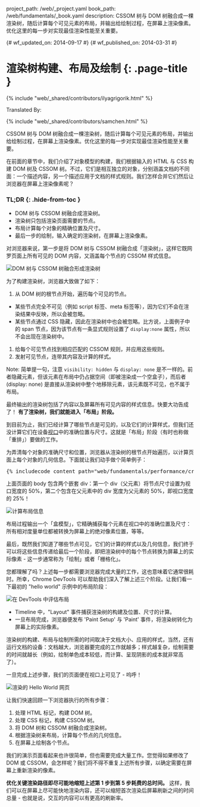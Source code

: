 project_path: /web/_project.yaml
book_path: /web/fundamentals/_book.yaml
description: CSSOM 树与 DOM 树融合成一棵渲染树，随后计算每个可见元素的布局，并输出给绘制过程，在屏幕上渲染像素。优化这里的每一步对实现最佳渲染性能至关重要。

{# wf_updated_on: 2014-09-17 #}
{# wf_published_on: 2014-03-31 #}

# 渲染树构建、布局及绘制 {: .page-title }

{% include "web/_shared/contributors/ilyagrigorik.html" %}


Translated By: 

{% include "web/_shared/contributors/samchen.html" %}



CSSOM 树与 DOM 树融合成一棵渲染树，随后计算每个可见元素的布局，并输出给绘制过程，在屏幕上渲染像素。优化这里的每一步对实现最佳渲染性能至关重要。


在前面的章节中，我们介绍了对象模型的构建，我们根据输入的 HTML 与 CSS 构建 DOM 树及 CSSOM 树。不过，它们是相互独立的对象，分别涵盖文档的不同面：一个描述内容，另一个描述应用于文档的样式规则。我们怎样合并它们然后让浏览器在屏幕上渲染像素呢？

### TL;DR {: .hide-from-toc }
- DOM 树与 CSSOM 树融合成渲染树。
- 渲染树只包括渲染页面需要的节点。
- 布局计算每个对象的精确位置及尺寸。
- 最后一步的绘制，输入确定的渲染树，在屏幕上渲染像素。


对浏览器来说，第一步是将 DOM 树与 CSSOM 树融合成「渲染树」，这样它既网罗页面上所有可见的 DOM 内容，又涵盖每个节点的 CSSOM 样式信息。

<img src="images/render-tree-construction.png" alt="DOM 树与 CSSOM 树融合形成渲染树" class="center">

为了构建渲染树，浏览器大致做了如下：

1. 从 DOM 树的根节点开始，遍历每个可见的节点。
  * 某些节点完全不可见（例如 script 标签、meta 标签等），因为它们不会在渲染结果中反映，所以会被忽略。
  * 某些节点通过 CSS 隐藏，因此在渲染树中也会被忽略。比方说，上面例子中的 span 节点，因为该节点有一条显式规则设置了 `display:none` 属性，所以不会出现在渲染树中。
1. 给每个可见节点找到相应匹配的 CSSOM 规则，并应用这些规则。
2. 发射可见节点，连带其内容及计算的样式。

Note: 简单提一句，注意 `visibility: hidden` 与 `display: none` 是不一样的。前者隐藏元素，但该元素在布局中仍占据空间（即被渲染成一个空盒子），而后者 (display: none) 是直接从渲染树中整个地移除元素，该元素既不可见，也不属于布局。

最终输出的渲染树包括了内容以及屏幕所有可见内容的样式信息。快要大功告成了！ **有了渲染树，我们就能进入「布局」阶段。**

到目前为止，我们已经计算了哪些节点是可见的，以及它们的计算样式，但我们还没计算它们在设备[视口](/web/fundamentals/design-and-ui/responsive/#set-the-viewport)中的准确位置与尺寸。这就是「布局」阶段（有时也称做「重排」）要做的工作。

为弄清每个对象的准确尺寸和位置，浏览器从渲染树的根节点开始遍历，以计算页面上每个对象的几何信息。下面就让我们动手做个简单例子：

<pre class="prettyprint">
{% includecode content_path="web/fundamentals/performance/critical-rendering-path/_code/nested.html" region_tag="full" adjust_indentation="auto" %}
</pre>

上面页面的 body 包含两个嵌套 div：第一个 div（父元素）将节点尺寸设置为视口宽度的 50%，第二个包含在父元素中的 div 宽度为父元素的 50%，即视口宽度的 25%！

<img src="images/layout-viewport.png" alt="计算布局信息" class="center">

布局过程输出一个「盒模型」，它精确捕获每个元素在视口中的准确位置及尺寸：所有相对度量单位都被转换为屏幕上的绝对像素位置，等等。

最后，既然我们知道了哪些节点可见，它们的计算的样式以及几何信息，我们终于可以将这些信息传递给最后一个阶段，即把渲染树中的每个节点转换为屏幕上的实际像素 - 这一步通常称为「绘制」或者「栅格化」。

您都理解了吗？上述每一步都需要浏览器完成大量的工作，这也意味着它通常很耗时。所幸，Chrome DevTools 可以帮助我们深入了解上述三个阶段。让我们看一下最初的 "hello world" 示例中的布局阶段：

<img src="images/layout-timeline.png" alt="在 DevTools 中评估布局" class="center">

* Timeline 中，"Layout" 事件捕获渲染树的构建及位置、尺寸的计算。
* 一旦布局完成，浏览器便发布 'Paint Setup' 与 'Paint' 事件，将渲染树转化为屏幕上的实际像素。

渲染树的构建、布局与绘制所需的时间取决于文档大小、应用的样式，当然，还有运行文档的设备：文档越大，浏览器要完成的工作就越多；样式越复杂，绘制需要的时间就越长（例如，绘制单色成本较低，而计算、呈现阴影的成本就非常高了）。

一旦完成上述步骤，我们的页面便在视口上可见了 - 呜呼！

<img src="images/device-dom-small.png" alt="渲染的 Hello World 网页" class="center">

让我们快速回顾一下浏览器执行的所有步骤：

1. 处理 HTML 标记，构建 DOM 树。
2. 处理 CSS 标记，构建 CSSOM 树。
3. 将 DOM 树和 CSSOM 树融合成渲染树。
4. 根据渲染树来布局，计算每个节点的几何信息。
5. 在屏幕上绘制各个节点。

我们的演示页面看起来也许很简单，但也需要完成大量工作。您觉得如果修改了 DOM 或 CSSOM，会怎样呢？我们将不得不重复上述所有步骤，以确定需要在屏幕上重新渲染的像素。

**优化关键渲染路径即尽可能地缩短上述第 1 步到第 5 步耗费的总时间。** 这样，我们可以在屏幕上尽可能快地渲染内容，还可以缩短首次渲染后屏幕刷新之间的时间总量 - 也就是说，交互的内容可以有更高的刷新率。



